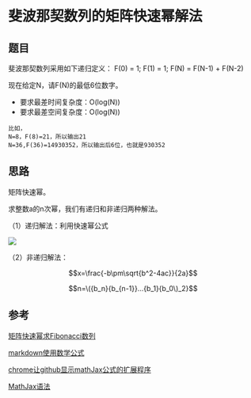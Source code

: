 # 斐波那契数列的矩阵快速幂解法
## 题目

斐波那契数列采用如下递归定义：
F(0) = 1;
F(1) = 1;
F(N) = F(N-1) + F(N-2)

现在给定N，请F(N)的最低6位数字。

 - 要求最差时间复杂度：O(log(N))
 - 要求最差空间复杂度：O(log(N))
```
比如，
N=8，F(8)=21，所以输出21
N=36,F(36)=14930352，所以输出后6位，也就是930352
```

## 思路

矩阵快速幂。

求整数a的n次幂，我们有递归和非递归两种解法。

（1）递归解法：利用快速幂公式

<img src="https://github.com/fangrui006/Algorithm-Data-Structure/blob/master/resources/pic/%E5%BF%AB%E9%80%9F%E5%B9%82%E5%85%AC%E5%BC%8F.png" style="border:none;">


（2）非递归解法：

$$x=\frac{-b\pm\sqrt{b^2-4ac}}{2a}$$


$$n=\({b_n}{b_{n-1}}...{b_1}{b_0\)_2}$$


## 参考

[矩阵快速幂求Fibonacci数列](http://www.cnblogs.com/dongsheng/archive/2013/06/02/3114073.html)

[markdown使用数学公式](http://blog.csdn.net/xiahouzuoxin/article/details/26478179)

[chrome让github显示mathJax公式的扩展程序](http://www.wanguanglu.com/2016/07/18/github-markdown-equation/)

[MathJax语法](http://mlworks.cn/posts/introduction-to-mathjax-and-latex-expression/)

